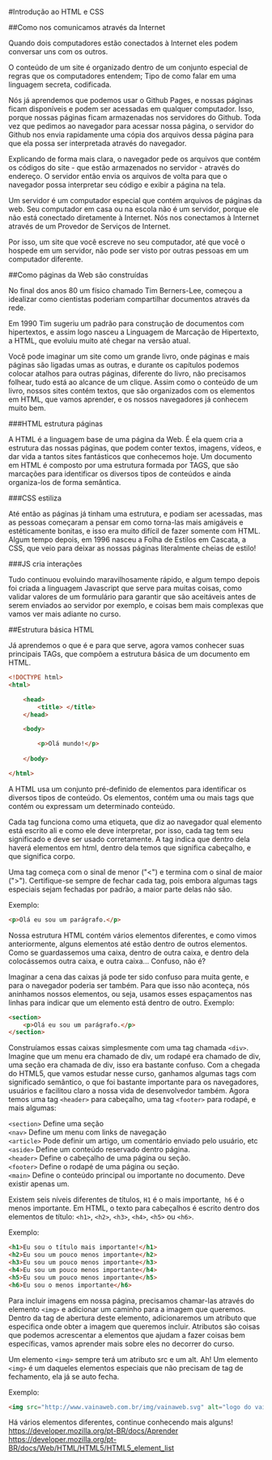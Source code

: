 #Introdução ao HTML e CSS

##Como nos comunicamos através da Internet

Quando dois computadores estão conectados à Internet eles podem conversar uns com os outros.

O conteúdo de um site é organizado dentro de um conjunto especial de regras que os computadores entendem; Tipo de como falar em uma linguagem secreta, codificada.

Nós já aprendemos que podemos usar o Github Pages, e nossas páginas ficam disponíveis e podem ser acessadas em qualquer computador. Isso, porque nossas páginas ficam armazenadas nos servidores do Github. Toda vez que pedimos ao navegador para acessar nossa página, o servidor do Github nos envia rapidamente uma cópia dos arquivos dessa página para que ela possa ser interpretada através do navegador.

Explicando de forma mais clara, o navegador pede os arquivos que contém os códigos do site - que estão armazenados no servidor - através do endereço. O servidor então envia os arquivos de volta para que o navegador possa interpretar seu código e exibir a página na tela.

Um servidor é um computador especial que contém arquivos de páginas da web. Seu computador em casa ou na escola não é um servidor, porque ele não está conectado diretamente à Internet. Nós nos conectamos à Internet através de um Provedor de Serviços de Internet.

Por isso, um site que você escreve no seu computador, até que você o hospede em um servidor, não pode ser visto por outras pessoas em um computador diferente.

##Como páginas da Web são construídas

No final dos anos 80 um físico chamado Tim Berners-Lee, começou a idealizar como cientistas poderiam compartilhar documentos através da rede.

Em 1990 Tim sugeriu um padrão para construção de documentos com hipertextos, e assim logo nasceu a Linguagem de Marcação de Hipertexto, a HTML, que evoluiu muito até chegar na versão atual.

Você pode imaginar um site como um grande livro, onde páginas e mais páginas são ligadas umas as outras, e durante os capítulos podemos colocar atalhos para outras páginas, diferente do livro, não precisamos folhear, tudo está ao alcance de um clique. Assim como o conteúdo de um livro, nossos sites contém textos, que são organizados com os elementos em HTML, que vamos aprender, e os nossos navegadores já conhecem muito bem.

###HTML estrutura páginas

A HTML é a linguagem base de uma página da Web. É ela quem cria a estrutura das nossas páginas, que podem conter textos, imagens, vídeos, e dar vida a tantos sites fantásticos que conhecemos hoje. Um documento em HTML é composto por uma estrutura formada por TAGS, que são marcações para identificar os diversos tipos de conteúdos e ainda organiza-los de forma semântica.

###CSS estiliza

Até então as páginas já tinham uma estrutura, e podiam ser acessadas, mas as pessoas começaram a pensar em como torna-las mais amigáveis e estéticamente bonitas, e isso era muito difícil de fazer somente com HTML. Algum tempo depois, em 1996 nasceu a Folha de Estilos em Cascata, a CSS, que veio para deixar as nossas páginas literalmente cheias de estilo!

###JS cria interações

Tudo continuou evoluindo maravilhosamente rápido, e algum tempo depois foi criada a linguagem Javascript que serve para muitas coisas, como validar valores de um formulário para garantir que são aceitáveis antes de serem enviados ao servidor por exemplo, e coisas bem mais complexas que vamos ver mais adiante no curso.

##Estrutura básica HTML

Já aprendemos o que é e para que serve, agora vamos conhecer suas principais TAGs, que compõem a estrutura básica de um documento em HTML.

```html
<!DOCTYPE html>
<html>

	<head>
		<title> </title>
	</head>

	<body>

		<p>Olá mundo!</p>
		
	</body>

</html>
```

A HTML usa um conjunto pré-definido de elementos para identificar os diversos tipos de conteúdo. Os elementos, contém uma ou mais tags que contém ou expressam um determinado conteúdo.

Cada tag funciona como uma etiqueta, que diz ao navegador qual elemento está escrito ali e como ele deve interpretar, por isso, cada tag tem seu significado e deve ser usado corretamente. A tag <html> indica que dentro dela haverá elementos em html, dentro dela temos <head> que significa cabeçalho, e <body> que significa corpo.

Uma tag começa com o sinal de menor ("<") e termina com o sinal de maior (">"). Certifique-se sempre de fechar cada tag, pois embora algumas tags especiais sejam fechadas por padrão, a maior parte delas não são.

Exemplo:

```html
<p>Olá eu sou um parágrafo.</p>
```

Nossa estrutura HTML contém vários elementos diferentes, e como vimos anteriormente, alguns elementos até estão dentro de outros elementos. Como se guardassemos uma caixa, dentro de outra caixa, e dentro dela colocássemos outra caixa, e outra caixa... Confuso, não é?

Imaginar a cena das caixas já pode ter sido confuso para muita gente, e para o navegador poderia ser também. Para que isso não aconteça, nós aninhamos nossos elementos, ou seja, usamos esses espaçamentos nas linhas para indicar que um elemento está dentro de outro. Exemplo:

```html
<section>
	<p>Olá eu sou um parágrafo.</p> 
</section>
```
Construíamos essas caixas simplesmente com uma tag chamada `<div>`. Imagine que um menu era chamado de div, um rodapé era chamado de div, uma seção era chamada de div, isso era bastante confuso. Com a chegada do HTML5, que vamos estudar nesse curso, ganhamos algumas tags com significado semântico, o que foi bastante importante para os navegadores, usuários e facilitou claro a nossa vida de desenvolvedor também. Agora temos uma tag `<header>` para cabeçalho, uma tag `<footer>` para rodapé, e mais algumas:

`<section>` Define uma seção<br>
`<nav>` Define um menu com links de navegação<br>
`<article>` Pode definir um artigo, um comentário enviado pelo usuário, etc<br>
`<aside>` Define um conteúdo reservado dentro página.<br>
`<header>` Define o cabeçalho de uma página ou seção.<br>
`<footer>` Define o rodapé de uma página ou seção. <br>
`<main>` Define o conteúdo principal ou importante no documento. Deve existir apenas um.<br>

Existem seis níveis diferentes de títulos, `H1` é o mais importante,` h6` é o menos importante. Em HTML, o texto para cabeçalhos é escrito dentro dos elementos de título: `<h1>`, `<h2>`, `<h3>`, `<h4>`, `<h5>` ou `<h6>`.

Exemplo:

```html
<h1>Eu sou o título mais importante!</h1>
<h2>Eu sou um pouco menos importante</h2>
<h3>Eu sou um pouco menos importante</h3>
<h4>Eu sou um pouco menos importante</h4>
<h5>Eu sou um pouco menos importante</h5>
<h6>Eu sou o menos importante</h6>
```

Para incluir imagens em nossa página, precisamos chamar-las através do elemento `<img>` e adicionar um caminho para a imagem que queremos. Dentro da tag de abertura deste elemento, adicionaremos um atributo que especifica onde obter a imagem que queremos incluir. Atributos são coisas que podemos acrescentar a elementos que ajudam a fazer coisas bem específicas, vamos aprender mais  sobre eles no decorrer do curso. 

Um elemento `<img>` sempre terá um atributo src e um alt. Ah! Um elemento `<img>` é um daqueles elementos especiais que não precisam de tag de fechamento, ela já se auto fecha.

Exemplo:

```html
<img src="http://www.vainaweb.com.br/img/vainaweb.svg" alt="logo do vai na web"/>
```

Há vários elementos diferentes, continue conhecendo mais alguns!<br>
https://developer.mozilla.org/pt-BR/docs/Aprender<br>
https://developer.mozilla.org/pt-BR/docs/Web/HTML/HTML5/HTML5_element_list
